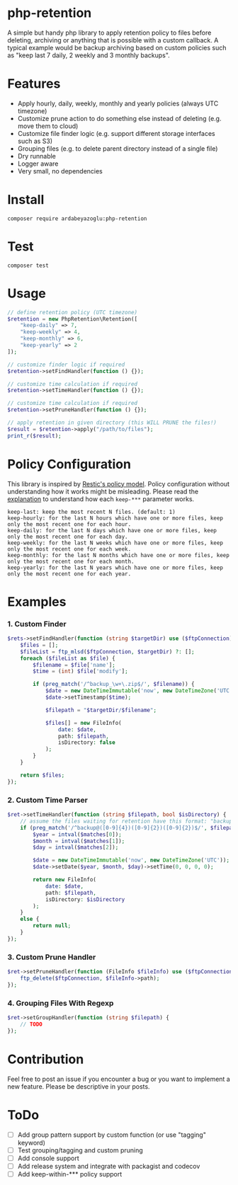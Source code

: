 # php-retention

A simple but handy php library to apply retention policy to files before deleting, archiving or anything that is possible with a custom callback. 
A typical example would be backup archiving based on custom policies such as "keep last 7 daily, 2 weekly and 3 monthly backups".

# Features

- Apply hourly, daily, weekly, monthly and yearly policies (always UTC timezone)
- Customize prune action to do something else instead of deleting (e.g. move them to cloud)
- Customize file finder logic (e.g. support different storage interfaces such as S3)
- Grouping files (e.g. to delete parent directory instead of a single file)
- Dry runnable
- Logger aware
- Very small, no dependencies

# Install

    composer require ardabeyazoglu:php-retention

# Test

    composer test

# Usage

```php
// define retention policy (UTC timezone)
$retention = new PhpRetention\Retention([
    "keep-daily" => 7,
    "keep-weekly" => 4,
    "keep-monthly" => 6,
    "keep-yearly" => 2
]);

// customize finder logic if required
$retention->setFindHandler(function () {});

// customize time calculation if required
$retention->setTimeHandler(function () {});

// customize time calculation if required
$retention->setPruneHandler(function () {});

// apply retention in given directory (this WILL PRUNE the files!)
$result = $retention->apply("/path/to/files");
print_r($result);
```

# Policy Configuration

This library is inspired by [Restic's policy model](https://restic.readthedocs.io/en/latest/060_forget.html#removing-snapshots-according-to-a-policy). 
Policy configuration without understanding how it works might be misleading. Please read the [explanation](https://restic.readthedocs.io/en/latest/060_forget.html#removing-snapshots-according-to-a-policy) to understand how each `keep-***` parameter works. 

    keep-last: keep the most recent N files. (default: 1)
    keep-hourly: for the last N hours which have one or more files, keep only the most recent one for each hour.
    keep-daily: for the last N days which have one or more files, keep only the most recent one for each day.
    keep-weekly: for the last N weeks which have one or more files, keep only the most recent one for each week.
    keep-monthly: for the last N months which have one or more files, keep only the most recent one for each month.
    keep-yearly: for the last N years which have one or more files, keep only the most recent one for each year.

# Examples

### 1. Custom Finder

```php
$rets->setFindHandler(function (string $targetDir) use ($ftpConnection) {
    $files = [];
    $fileList = ftp_mlsd($ftpConnection, $targetDir) ?: [];
    foreach ($fileList as $file) {
        $filename = $file['name'];
        $time = (int) $file['modify'];

        if (preg_match('/^backup_\w+\.zip$/', $filename)) {
            $date = new DateTimeImmutable('now', new DateTimeZone('UTC'));
            $date->setTimestamp($time);

            $filepath = "$targetDir/$filename";

            $files[] = new FileInfo(
                date: $date,
                path: $filepath,
                isDirectory: false
            );
        }
    }

    return $files;
});
```

### 2. Custom Time Parser

```php
$ret->setTimeHandler(function (string $filepath, bool $isDirectory) {
    // assume the files waiting for retention have this format: "backup@YYYYmmdd"
    if (preg_match('/^backup@([0-9]{4})([0-9]{2})([0-9]{2})$/', $filepath, $matches)) {
        $year = intval($matches[0]);
        $month = intval($matches[1]);
        $day = intval($matches[2]);

        $date = new DateTimeImmutable('now', new DateTimeZone('UTC'));
        $date->setDate($year, $month, $day)->setTime(0, 0, 0, 0);

        return new FileInfo(
            date: $date,
            path: $filepath,
            isDirectory: $isDirectory
        );
    }
    else {
        return null;
    }
});
```

### 3. Custom Prune Handler

```php
$ret->setPruneHandler(function (FileInfo $fileInfo) use ($ftpConnection) {
    ftp_delete($ftpConnection, $fileInfo->path);
});
```

### 4. Grouping Files With Regexp

```php
$ret->setGroupHandler(function (string $filepath) {
    // TODO
});
```

# Contribution

Feel free to post an issue if you encounter a bug or you want to implement a new feature. 
Please be descriptive in your posts.
    
# ToDo

- [ ] Add group pattern support by custom function (or use "tagging" keyword)
- [ ] Test grouping/tagging and custom pruning
- [ ] Add console support
- [ ] Add release system and integrate with packagist and codecov
- [ ] Add keep-within-*** policy support